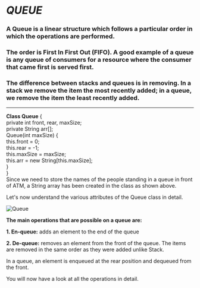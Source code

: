 
# *QUEUE*                                                          

### A Queue is a linear structure which follows a particular order in which the operations are performed.<br/> 
### The order is First In First Out (FIFO). A good example of a queue is any queue of consumers for a resource where the consumer that came first is served first.<br/>
### The difference between stacks and queues is in removing. In a stack we remove the item the most recently added; in a queue, we remove the item the least recently added.

<hr>



**Class Queue** {<br/>
	private int front, rear, maxSize;<br/>
	private String arr[];<br/>
	Queue(int maxSize) {<br/>
		this.front = 0;<br/>
		this.rear = -1;<br/>
		this.maxSize = maxSize;<br/>
		this.arr = new String[this.maxSize];<br/>
	}<br/>
}<br/>
Since we need to store the names of the people standing in a queue in front of ATM, a String array has been created in the class as shown above.

Let's now understand the various attributes of the Queue class in detail.

![Queue](https://user-images.githubusercontent.com/98104395/183824418-b4f9a57f-fb78-4c24-8fc5-ba2d8d2ca079.png)

**The main operations that are possible on a queue are:**

**1. En-queue:** adds an element to the end of the queue

**2. De-queue:** removes an element from the front of the queue. The items are removed in the same order as they were added unlike Stack.

In a queue, an element is enqueued at the rear position and dequeued from the front.

You will now have a look at all the operations in detail.
